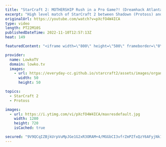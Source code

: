 ```yaml
---
title: "StarCraft 2: MOTHERSHIP Rush in a Pro Game?! (Dreamhack Atlanta)"
excerpt: "High level match of StarCraft 2 between Shadown (Protoss) and KingCobra (Protoss) from Dreamhack Atlanta. In this game KingCobra decides to throw all the standard decision making out of the window, and decides to go for a Mothership rush.  Support my work on Patreon: https://www.patreon.com/lowkotv Become"
originalUrl: https://youtube.com/watch?v=pXcfO4W4ICA
type: video
length: PT22M10S
publishedDateTime: 2022-11-10T12:57:13Z
heat: 149

featuredContent: "<iframe width=\"800\" height=\"500\" frameborder=\"0\" src=\"https://www.youtube.com/embed/pXcfO4W4ICA\" allow=\"accelerometer; autoplay; encrypted-media; gyroscope; picture-in-picture\" allowfullscreen></iframe>"

provider:
  name: LowkoTV
  domain: lowko.tv
  images:
    - url: https://everyday-cc.github.io/starcraft2/assets/images/organizations/lowko.tv-50x50.jpg
      width: 50
      height: 50

topics:
  - StarCraft 2
  - Protoss

images:
  - url: https://i.ytimg.com/vi/pXcfO4W4ICA/maxresdefault.jpg
    width: 1280
    height: 720
    isCached: true

secured: "9V9QCqIZBjkUrpVuMpJGe1G2xR3ORAM+4/MGGbCI3vfrZmPZfxQzY6AFyjNk1z5DBy042hgV6/5W8BEemLpp+LJRKU4hB//pWvPbfwbHFT2jNLZ6vFwrZoPfzN4UUt+jkb0Iws8fMj/dGfse1Z8i0qRy0zwWSMhubxe3+YNNbuHF5BvMF+M0MUTQPK+XaktlPI5RL44RniIIKSu5c1eX/tZmHNZQPfigECO9KQ8LjRfHvUBI5gDaPwEuuXkjM0NK3lQakoxhX4soVMVr1AGDf0hwMPmkuKka4PInYtCqunZX3YmAip4iO2RXqdZgm1E/Ds0aHgFdAERGO18msgMMEFAuT0mxOa7+Z5jDGUWjEHir8/2bVcu8dhmjP2ARwnp2gcvjKvW1JFA3R9ieeMGmeA==;Th4zZxQxCwBQjwPzMGOsDg=="
---
```


